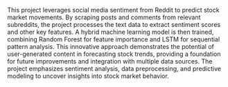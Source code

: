 This project leverages social media sentiment from Reddit to predict stock market movements. By scraping posts and comments from relevant subreddits, the project processes the text data to extract sentiment scores and other key features. A hybrid machine learning model is then trained, combining Random Forest for feature importance and LSTM for sequential pattern analysis. This innovative approach demonstrates the potential of user-generated content in forecasting stock trends, providing a foundation for future improvements and integration with multiple data sources. The project emphasizes sentiment analysis, data preprocessing, and predictive modeling to uncover insights into stock market behavior.
